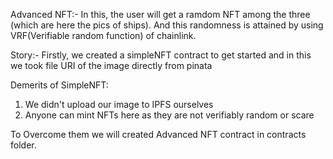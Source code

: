 Advanced NFT:-
In this, the user will get a ramdom NFT among the three (which are here the pics of ships). 
And this randomness is attained by using VRF(Verifiable random function) of chainlink.

Story:-
Firstly, we created a simpleNFT contract to get started and in this 
we took file URI of the image directly from pinata 

Demerits of SimpleNFT:

1. We didn't upload our image to IPFS ourselves
2. Anyone can mint NFTs here as they are not verifiably random or scare

To Overcome them we will created Advanced NFT contract in contracts folder.


